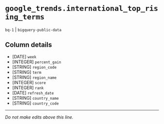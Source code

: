 # `google_trends.international_top_rising_terms`
`bq-1` | `bigquery-public-data`

## Column details
* [DATE]      `week`
* [INTEGER]   `percent_gain`
* [STRING]    `region_code`
* [STRING]    `term`
* [STRING]    `region_name`
* [INTEGER]   `score`
* [INTEGER]   `rank`
* [DATE]      `refresh_date`
* [STRING]    `country_name`
* [STRING]    `country_code`

-------------------------------------------------------------------------------
*Do not make edits above this line.*
